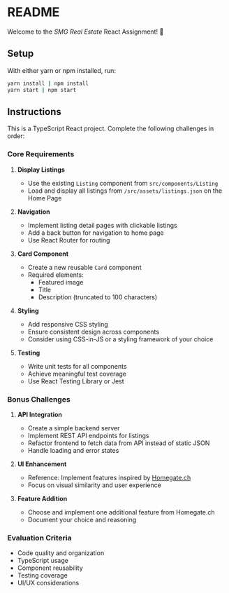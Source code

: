 # README

Welcome to the _SMG Real Estate_ React Assignment! 🤩

## Setup

With either yarn or npm installed, run:

```bash
yarn install | npm install
yarn start | npm start
```

## Instructions

This is a TypeScript React project. Complete the following challenges in order:

### Core Requirements

1. **Display Listings**
   - Use the existing `Listing` component from `src/components/Listing`
   - Load and display all listings from `/src/assets/listings.json` on the Home Page

1. **Navigation**
   - Implement listing detail pages with clickable listings
   - Add a back button for navigation to home page
   - Use React Router for routing

1. **Card Component**
   - Create a new reusable `Card` component
   - Required elements:
     - Featured image
     - Title
     - Description (truncated to 100 characters)

1. **Styling**
   - Add responsive CSS styling
   - Ensure consistent design across components
   - Consider using CSS-in-JS or a styling framework of your choice

1. **Testing**
   - Write unit tests for all components
   - Achieve meaningful test coverage
   - Use React Testing Library or Jest

### Bonus Challenges

1. **API Integration**
   - Create a simple backend server
   - Implement REST API endpoints for listings
   - Refactor frontend to fetch data from API instead of static JSON
   - Handle loading and error states

1. **UI Enhancement**
   - Reference: Implement features inspired by [Homegate.ch](https://www.homegate.ch)
   - Focus on visual similarity and user experience

1. **Feature Addition**
   - Choose and implement one additional feature from Homegate.ch
   - Document your choice and reasoning

### Evaluation Criteria

- Code quality and organization
- TypeScript usage
- Component reusability
- Testing coverage
- UI/UX considerations

